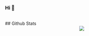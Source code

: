 ### Hi 👋

<!--
**the-eon-flux/the-eon-flux** is a ✨ _special_ ✨ repository because its `README.md` (this file) appears on your GitHub profile.

Here are some ideas to get you started:

- 🔭 I’m currently working on ...
- 🌱 I’m currently learning ...
- 👯 I’m looking to collaborate on ...
- 🤔 I’m looking for help with ...
- 💬 Ask me about ...
- 📫 How to reach me: ...
- 😄 Pronouns: ...
- ⚡ Fun fact: ...
-->



<br/>  
## Github Stats  
<div align="center"><img src="https://github-readme-stats.vercel.app/api?username=the-eon-flux&show_icons=true&count_private=true&hide_border=true" align="center" /></div>  
<br/> 
